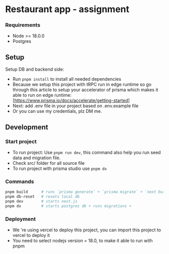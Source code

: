 # Restaurant app - assignment

### Requirements

- Node >= 18.0.0
- Postgres

## Setup

Setup DB and backend side:

- Run `pnpm install` to install all needed dependencies
- Because we setup this project with tRPC run in edge runtime so go through this article to setup your accelerator of prisma which makes it able to run on edge runtime: [https://www.prisma.io/docs/accelerate/getting-started]
- Next: add .env file in your project based on .env.example file
- Or you can use my credentials, plz DM me.

## Development

### Start project

- To run project: Use `pnpm run dev`, this command also help you run seed data and migration file.
- Check src/ folder for all source file
- To run project with prisma studio use `pnpm dx`

### Commands

```bash
pnpm build      # runs `prisma generate` + `prisma migrate` + `next build`
pnpm db-reset   # resets local db
pnpm dev        # starts next.js
pnpm dx         # starts postgres db + runs migrations +
```

### Deployment

- We 're using vercel to deploy this project, you can import this project to vercel to deploy it
- You need to select nodejs version = 18.0, to make it able to run with pnpm
